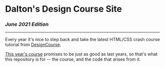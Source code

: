 # Dalton's Design Course Site
### *June 2021 Edition*
---

Every year it's nice to step back and take the latest HTML/CSS crash course tutorial from [DesignCourse](https://www.youtube.com/c/DesignCourse).

[This year's course](https://youtu.be/D-h8L5hgW-w) promises to be just as good as last years, so that's what this repository is for -- the course, and the code that arises from it.